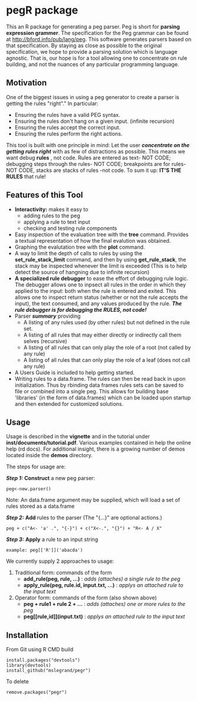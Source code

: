 pegR package
====

This an R package for generating a peg parser. Peg is short for
**parsing expression grammer**. The specification for the Peg grammar can be found at http://bford.info/pub/lang/peg. 
This software generates parsers based on that specification. By staying as close as possible to the 
original specification, we hope to provide a parsing solution which is language agnostic. That is, our hope is 
for a tool allowing one to concentrate on rule building, and not the nuances of any particular programming language.

Motivation
------

One of the biggest issues in using a peg generator to create a parser is getting the rules "right"."
In particular:
* Ensuring the rules have a valid PEG syntax.
* Ensuring the rules don't hang on a given input. (infinite recursion)
* Ensuring the rules accept the correct input.
* Ensuring the rules perform the right actions.

This tool is built with one principle in mind: Let the user ***concentrate on the getting rules right***   with as
few of distractions as possible. This means we want debug  **rules** , not code. Rules are entered as text- NOT CODE; debugging steps through the rules- NOT CODE; breakpoints are for rules- NOT CODE, stacks are stacks of rules -not code. To sum it up: **IT'S THE RULES** that rule! 


Features of this Tool
-------
*  **Interactivity:**  makes it easy to 
    *  adding rules to the peg
    *  applying a rule to text input
    *  checking  and testing rule components
*  Easy inspection of the evaluation tree with the **tree** command. Provides a textual representation of how the final evalution was obtained.
*  Graphing the evalutation tree with the **plot** command. 
*  A way to limit the depth of calls to rules by using the **set_rule_stack_limit** command, and then by using **get_rule_stack**, the stack may be inspected whenever the limit is exceeded (This is to help detect the source of  hangning due to infinite recursion)
*  **A  specialized rule debugger** to ease the effort of debugging rule logic.  The debugger allows one to inpsect all rules in the order in which they applied to the input: both when the rule is entered and exited. This allows one to inspect return status (whether or not the rule accepts the input), the text consumed, and any values produced by the rule.  ***The rule debugger is for debugging the RULES,  not code!***
* Parser ***summary*** providing
   * A listing of any rules used (by other rules) but not defined in the rule set.
   * A listing of all rules that may either directly or indirectly call them selves (recursive)
   * A listing of all rules that can only play the role of a root (not called by any rule)
   * A listing of all rules that can only play the role of a leaf (does not call any rule)
* A Users Guide is included to help getting started.
* Writing rules to a data.frame. The rules can then be read back in upon initialization. Thus by rbinding data frames rules sets can be saved to file or combined into a single peg. This allows for building base 'libraries' (in the form of data.frames) which can be loaded upon startup and then extended for customized solutions.

Usage
-------

Usage is described in the **vignette** and in the tutorial under **inst/documents/tutorial.pdf**.   Various examples contained in help the online help (rd docs). For additional insight, there is a growing number of demos located inside the **demos** directory.

The steps for usage are:

_**Step 1:**_ **Construct** a new peg parser: 
```
peg<-new.parser()
```
Note: An data.frame argument may be supplied, which will load a set of rules stored as a data.frame

_**Step 2:**_ **Add** rules to the parser (The "{...}" are optional actions.)
```
peg + c("A<- 'a' .", "{-}") + c("X<-.", "{}") + "R<- A / X"
```

_**Step 3:**_ **Apply** a rule to an input string
```
example: peg[['R']]('abacda')
```
We currently supply 2 approaches to usage:

1. Traditional form: commands of the form 
   * **add_rule(peg, rule, ...)** : *adds (attaches) a single rule to the peg*
   * **apply_rule(peg, rule.id, input.txt, ...)**  : *applys an attached rule to the input text*
2. Operator form: commands of the form (also shown above)
   * **peg + rule1 + rule 2 + ...** : *adds (attaches) one or more rules to the peg*
   * **peg\[\[rule,id]](input.txt)** : *applys an attached rule to the input text*


Installation
-----

From Git using R CMD build
```
install.packages("devtools")
library(devtools)
install_github("mslegrand/pegr")

```
To delete
```
remove.packages("pegr")
```



